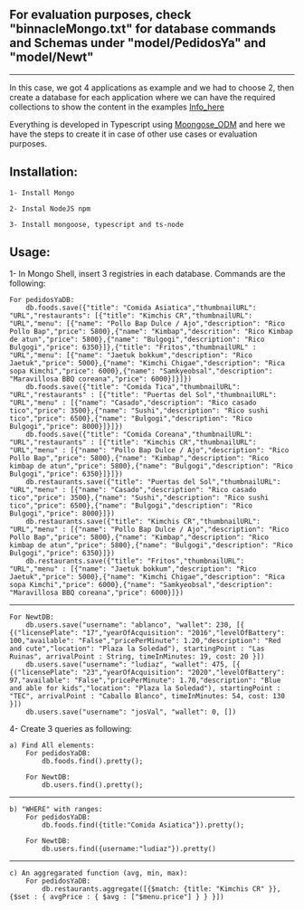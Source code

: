 ## For evaluation purposes, check "binnacleMongo.txt" for database commands and Schemas under "model/PedidosYa" and "model/Newt"
---
In this case, we got 4 applications as example and we had to choose 2, then create a database for each application where we can have the required collections to show the content in the examples [Info_here](https://docs.google.com/document/d/1ZmlyL_rWlJnnAshhJODWeffK4sP7Jo9w6vRx5ScWwf0/edit?usp=sharing)

Everything is developed in Typescript using [Moongose_ODM](https://mongoosejs.com/) and here we have the steps to create it in case of other use cases or evaluation purposes. 

## Installation:

    1- Install Mongo

    2- Instal NodeJS npm

    3- Install mongoose, typescript and ts-node

## Usage:

1- In Mongo Shell, insert 3 registries in each database. Commands are the following:
    
    For pedidosYaDB:
        db.foods.save({"title": "Comida Asiatica","thumbnailURL": "URL","restaurants": [{"title": "Kimchis CR","thumbnailURL": "URL","menu": [{"name": "Pollo Bap Dulce / Ajo","description": "Rico Pollo Bap","price": 5800},{"name": "Kimbap","descrition": "Rico Kimbap de atun","price": 5800},{"name": "Bulgogi","description": "Rico Bulgogi","price": 6350}]},{"title": "Fritos","thumbnailURL" : "URL","menu": [{"name": "Jaetuk bokkum","description": "Rico Jaetuk","price": 5000},{"name": "Kimchi Chigae","description": "Rica sopa Kimchi","price": 6000},{"name": "Samkyeobsal","description": "Maravillosa BBQ coreana","price": 6000}]}]})
        db.foods.save({"title": "Comida Tica","thumbnailURL": "URL","restaurants" : [{"title": "Puertas del Sol","thumbnailURL": "URL","menu" : [{"name": "Casado","description": "Rico casado tico","price": 3500},{"name": "Sushi","description": "Rico sushi tico","price": 6500},{"name": "Bulgogi","description": "Rico Bulgogi","price": 8000}]}]})
        db.foods.save({"title": "Comida Coreana","thumbnailURL": "URL","restaurants" : [{"title": "Kimchis CR","thumbnailURL": "URL","menu" : [{"name": "Pollo Bap Dulce / Ajo","description": "Rico Pollo Bap","price": 5800},{"name": "Kimbap","description": "Rico kimbap de atun","price": 5800},{"name": "Bulgogi","description": "Rico Bulgogi","price": 6350}]}]})
        db.restaurants.save({"title": "Puertas del Sol","thumbnailURL": "URL","menu" : [{"name": "Casado","description": "Rico casado tico","price": 3500},{"name": "Sushi","description": "Rico sushi tico","price": 6500},{"name": "Bulgogi","description": "Rico Bulgogi","price": 8000}]})
        db.restaurants.save({"title": "Kimchis CR","thumbnailURL": "URL","menu" : [{"name": "Pollo Bap Dulce / Ajo","description": "Rico Pollo Bap","price": 5800},{"name": "Kimbap","description": "Rico kimbap de atun","price": 5800},{"name": "Bulgogi","description": "Rico Bulgogi","price": 6350}]})
        db.restaurants.save({"title": "Fritos","thumbnailURL": "URL","menu" : [{"name": "Jaetuk bokkum","description": "Rico Jaetuk","price": 5000},{"name": "Kimchi Chigae","description": "Rica sopa Kimchi","price": 6000},{"name": "Samkyeobsal","description": "Maravillosa BBQ coreana","price": 6000}]})

---
    For NewtDB:
        db.users.save("username": "ablanco", "wallet": 230, [{ {("licensePlate": "17","yearOfAcquisition": "2016","levelOfBattery": 100,"available": "False","pricePerMinute": 1.20,"description": "Red and cute","location": "Plaza la Soledad"), startingPoint : "Las Ruinas", arrivalPoint : String, timeInMinutes: 19, cost: 20 }])
        db.users.save("username": "ludiaz", "wallet": 475, [{ {("licensePlate": "23","yearOfAcquisition": "2020","levelOfBattery": 97,"available": "False","pricePerMinute": 1.70,"description": "Blue and able for kids","location": "Plaza la Soledad"), startingPoint : "TEC", arrivalPoint : "Caballo Blanco", timeInMinutes: 54, cost: 130 }])
        db.users.save("username": "josVal", "wallet": 0, [])


4- Create 3 queries as following:

    a) Find All elements:
        For pedidosYaDB:
            db.foods.find().pretty(); 

        For NewtDB:
            db.users.find().pretty(); 
___
    b) "WHERE" with ranges:
        For pedidosYaDB:
            db.foods.find({title:"Comida Asiatica"}).pretty();

        For NewtDB:
            db.users.find({username:"ludiaz"}).pretty()
___
    c) An aggregarated function (avg, min, max):
        For pedidosYaDB:
            db.restaurants.aggregate([{$match: {title: "Kimchis CR" }},{$set : { avgPrice : { $avg : ["$menu.price"] } } }])
